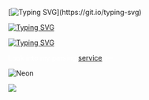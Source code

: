 [![Typing SVG](https://readme-typing-svg.herokuapp.com?color=%2336BCF7&lines=Hi+there+I'm+...)](https://git.io/typing-svg)

[![Typing SVG](https://readme-typing-svg.herokuapp.com?color=%2336BCF7&lines=QA+Automation+Engineer)](https://git.io/typing-svg)

[![Typing SVG](https://readme-typing-svg.herokuapp.com?color=%2336BCF7&lines=Python+Developer)](https://git.io/typing-svg)

<p style="color: #ffffff">Look into my parsing <a href="https://spider-cat.up.railway.app/">service</a> <==</p>

<p class="aligncenter">
    <img alt="Neon" src="https://drive.google.com/uc?export=download&amp;id=1gWw5rNMNYMrpw93YHjC11Ot-lDV75yFG">
</p>

![](https://komarev.com/ghpvc/?username=GeekNekoS&color=orange)
